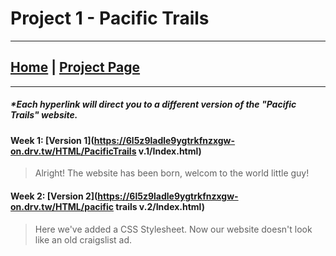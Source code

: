 # Project 1 - Pacific Trails 

---

## [Home](index.md) | [Project Page](sample_page.md) 
---

##### **_*Each hyperlink will direct you to a different version  of the "Pacific Trails" website._**

#### Week 1:  [Version 1](https://6l5z9ladle9ygtrkfnzxgw-on.drv.tw/HTML/PacificTrails v.1/Index.html)
>Alright! The website has been born, welcom to the world little guy!


  

#### Week 2: [Version 2](https://6l5z9ladle9ygtrkfnzxgw-on.drv.tw/HTML/pacific trails v.2/Index.html)
>Here we've added a CSS Stylesheet. Now our website doesn't look like an old craigslist ad.


